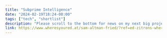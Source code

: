 ```yaml
---
title: "Subprime Intelligence"
date: "2024-02-19T18:24-08:00"
tags: ["tech", "shortlist"]
description: "Please scroll to the bottom for news on my next big project, Better Offline, coming this Wednesday!"
link: https://www.wheresyoured.at/sam-altman-fried/?ref=ed-zitrons-wheres-your-ed-at-newsletter
---
```

